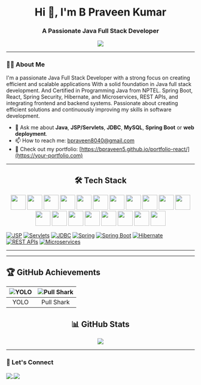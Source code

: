 <h1 align="center">Hi 👋, I'm B Praveen Kumar</h1>
<h3 align="center">A Passionate Java Full Stack Developer</h3>

<p align="center">
  <img src="https://readme-typing-svg.herokuapp.com?lines=Java+Full+Stack+Developer;Backend+with+Springboot+%7C+Servlets+%7C+JDBC;Frontend+with+React+%7C+CSS+%7C+JS;Let's+build+something+awesome!" />
</p>

---

### 👨‍💻 About Me
I'm a passionate Java Full Stack Developer with a strong focus on creating efficient and scalable applications With a solid foundation in Java full stack development. And Certified in Programming Java from NPTEL. Spring Boot, React, Spring Security, Hibernate, and Microservices, REST APIs, and integrating frontend and backend systems. Passionate about creating efficient solutions and continuously improving my skills in software development.
- 💬 Ask me about **Java**, **JSP/Servlets**, **JDBC**, **MySQL**, **Spring Boot** or **web deployment**.
- 📫 How to reach me: [bpraveen8040@gmail.com](mailto:bpraveen8040@gmail.com)
- 💼 Check out my portfolio: [https://bpraveen5.github.io/portfolio-react/](https://your-portfolio.com)

---

<h2 align="center">🛠️ Tech Stack</h2>
<p align="center">
    <img src="https://cdn.jsdelivr.net/gh/devicons/devicon/icons/java/java-original.svg" width="40" />
    <img src="https://cdn.jsdelivr.net/gh/devicons/devicon/icons/spring/spring-original.svg" width="40" />
  <img src="https://cdn.jsdelivr.net/gh/devicons/devicon/icons/react/react-original.svg" width="40" />
  <img src="https://cdn.jsdelivr.net/gh/devicons/devicon/icons/bootstrap/bootstrap-original.svg" width="40" />
  <img src="https://cdn.jsdelivr.net/gh/devicons/devicon/icons/html5/html5-original.svg" width="40" />
  <img src="https://cdn.jsdelivr.net/gh/devicons/devicon/icons/css3/css3-original.svg" width="40" />
    <img src="https://cdn.jsdelivr.net/gh/devicons/devicon/icons/javascript/javascript-original.svg" width="40" />
    <img src="https://cdn.jsdelivr.net/gh/devicons/devicon/icons/mysql/mysql-original.svg" width="40" />
  <img src="https://cdn.jsdelivr.net/gh/devicons/devicon/icons/nodejs/nodejs-original.svg" width="40" />
  <img src="https://cdn.jsdelivr.net/gh/devicons/devicon/icons/python/python-original.svg" width="40" />
  <img src="https://cdn.jsdelivr.net/gh/devicons/devicon/icons/mongodb/mongodb-original.svg" width="40" />
  <img src="https://cdn.jsdelivr.net/gh/devicons/devicon/icons/c/c-original.svg" width="40" />
    <img src="https://www.vectorlogo.zone/logos/getpostman/getpostman-icon.svg" width="40" />
  <img src="https://cdn.jsdelivr.net/gh/devicons/devicon/icons/tomcat/tomcat-original.svg" width="40" />
  <img src="https://cdn.jsdelivr.net/gh/devicons/devicon/icons/github/github-original.svg" width="40"  />
  <img src="https://cdn.jsdelivr.net/gh/devicons/devicon/icons/git/git-original.svg" width="40" />
   <img src="https://cdn.jsdelivr.net/gh/devicons/devicon/icons/vscode/vscode-original.svg" width="40" />
  <img src="https://cdn.jsdelivr.net/gh/devicons/devicon/icons/eclipse/eclipse-original.svg" width="40" />
  <img src="https://cdn.jsdelivr.net/gh/devicons/devicon/icons/intellij/intellij-original.svg" width="40" />

  [![JSP](https://img.shields.io/badge/JSP-D32F2F?style=flat&logo=java&logoColor=white)](https://docs.oracle.com/javaee/7/tutorial/servlets.htm)
  [![Servlets](https://img.shields.io/badge/Servlets-7B1FA2?style=flat&logo=apachetomcat&logoColor=white)](https://tomcat.apache.org/)
  [![JDBC](https://img.shields.io/badge/JDBC-008080?style=flat&logo=databricks&logoColor=white)](https://docs.oracle.com/javase/8/docs/technotes/guides/jdbc/)
  [![Spring](https://img.shields.io/badge/Spring-6DB33F?style=flat&logo=spring&logoColor=white)](https://spring.io/)
  [![Spring Boot](https://img.shields.io/badge/Spring%20Boot-6DB33F?style=flat&logo=springboot&logoColor=white)](https://spring.io/projects/spring-boot)
  [![Hibernate](https://img.shields.io/badge/Hibernate-59666C?style=flat&logo=hibernate&logoColor=white)](https://hibernate.org/)
  [![REST APIs](https://img.shields.io/badge/REST%20APIs-25D366?style=flat&logo=swagger&logoColor=white)](https://swagger.io/)
  [![Microservices](https://img.shields.io/badge/Microservices-25D366?style=flat&logo=docker&logoColor=white)](https://microservices.io/)
  </p>

---

<!-- <p align="center">Visitor count</p>
<p align="center">
  <img src="https://profile-counter.glitch.me/bpraveen5/count.svg" />
</p> -->

---

## 🏆 GitHub Achievements

| ![YOLO](https://github.githubassets.com/images/modules/profile/achievements/yolo-default.png) | ![Pull Shark](https://github.githubassets.com/images/modules/profile/achievements/pull-shark-default.png) |
| :-------------------------------------------------------------------------------------------: | :-------------------------------------------------------------------------------------------------------: |
|                                              YOLO                                             |                                                 Pull Shark                                                |


<h2 align="center">📊 GitHub Stats</h2>
<p align="center">
  <img src="https://github-readme-stats.vercel.app/api?username=bpraveen5&show_icons=true&theme=radical&hide_border=true" />
</p>

---


### 🔗 Let's Connect

<p align="left">
  <a href="https://www.linkedin.com/in/b-praveen-kumar/)" target="_blank">
    <img align="center" src="https://img.shields.io/badge/LinkedIn-0A66C2?style=flat&logo=linkedin&logoColor=white)](https://www.linkedin.com/in/your-profile)" />
  </a>
  <a href="mailto:bpraveen8040@gmail.com">
    <img align="center" src="https://img.shields.io/badge/Email-1E91FF?style=flat&logo=gmail&logoColor=white)](mailto:your-email@example.com)" />
  </a>
</p>
